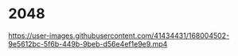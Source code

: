 # 2048
https://user-images.githubusercontent.com/41434431/168004502-9e5612bc-5f6b-449b-9beb-d56e4ef1e9e9.mp4

